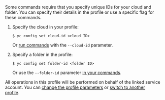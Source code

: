 Some commands require that you specify unique IDs for your cloud and folder. You can specify their details in the profile or use a specific flag for these commands.

1. Specify the cloud in your profile:

    ```
    $ yc config set cloud-id <cloud ID>
    ```

    Or [run commands](../cli/concepts/index.md#manage-properties) with the `--cloud-id` parameter.

1. Specify a folder in the profile:

    ```
    $ yc config set folder-id <folder ID>
    ```

    Or use the `--folder-id` parameter [in your commands](../cli/concepts/index.md#manage-properties).

All operations in this profile will be performed on behalf of the linked service account. You can [change the profile parameters](../cli/operations/profile/manage-properties.md) or [switch to another profile](../cli/operations/profile/profile-activate.md).

